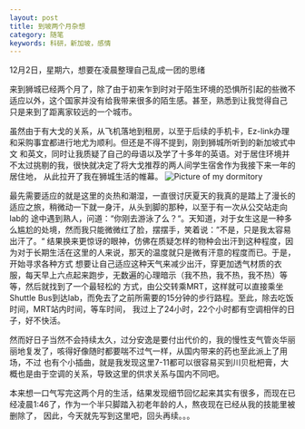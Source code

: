 ```yaml
---
layout: post
title: 到坡两个月杂想 
category: 随笔
keywords: 科研，新加坡，感情
---
```



12月2日，星期六，想要在凌晨整理自己乱成一团的思绪

来到狮城已经两个月了，除了由于初来乍到时对于陌生环境的恐惧所引起的些微不适应以外，这个国家并没有给我带来很多的陌生感。甚至，熟悉到让我觉得自己
只是来到了距离家较远的一个城市。

虽然由于有大戈的关系，从飞机落地到租房，以至于后续的手机卡，Ez-link办理和采购事宜都进行地尤为顺利。但还是不得不提到，刚到狮城所听到的新加坡式中文
和英文，同时让我质疑了自己的母语以及学了十多年的英语。对于居住环境并不太过挑剔的我，很快就决定了将大戈推荐的两人间学生宿舍作为我接下来一年的居住地，
从此拉开了我在狮城生活的帷幕。
![Picture of my dormitory](https://github.com/Zoeyxiao/Zoeyxiao.github.io/blob/master/image/IMG_9057.HEIC)



最先需要适应的就是这里的炎热和潮湿，一直很讨厌夏天的我真的是踏上了漫长的适应之旅，稍微动一下就一身汗，从头到脚的那种，以至于有一次从公交站走向lab的
途中遇到熟人，问道：“你刚去游泳了么？“。天知道，对于女生这是一种多么尴尬的处境，然而我只能微微红了脸，摆摆手，笑着说：”不是，只是我太容易出汗了。“
结果换来更惊讶的眼神，仿佛在质疑怎样的物种会出汗到这种程度，因为对于长期生活在这里的人来说，那天的温度就只是微有汗意的程度而已。于是，开始寻求各种方式
想要让自己适应这种天气来减少出汗，穿更加透气材质的衣服，每天早上六点起来跑步，无数遍的心理暗示（我不热，我不热，我不热）等等，然后就找到了一个最轻松的
方式，由公交转乘MRT，这样就可以直接乘坐Shuttle Bus到达lab，而免去了之前所需要的15分钟的步行路程。至此，除去吃饭时间，MRT站内时间，等车时间，
我过上了24小时，22个小时都有空调相伴的日子，好不快活。

然而好日子当然不会持续太久，过分安逸是要付出代价的，我的慢性支气管炎华丽丽地复发了，咳得好像随时都要喘不过气一样，从国内带来的药也至此派上了用场，不过
也有个小插曲，就是我发现这里7-11都可以很容易买到川贝枇杷膏，大概也是由于空调的关系，导致这里的供求关系与国内不同吧。

本来想一口气写完这两个月的生活，结果发现细节回忆起来其实有很多，而现在已经凌晨1:46了，作为一个半只脚踏入初老年龄的人，熬夜现在已经从我的技能里被删除了，
因此，今天就先写到这里吧，回头再续。。。

